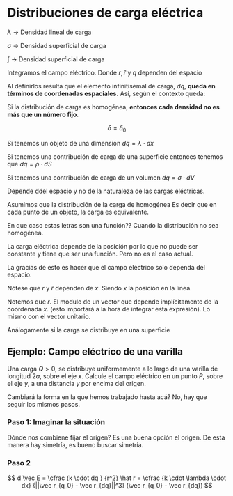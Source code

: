 # Distribuciones de carga eléctrica

$\lambda$ -> Densidad lineal de carga

$\sigma$ -> Densidad superficial de carga

$\int$ -> Densidad superficial de carga

Integramos el campo eléctrico. Donde $r, \hat r$ y $q$ dependen del espacio

Al definirlos resulta que el elemento infinitisemal de carga, $dq$, **queda
en términos de coordenadas espaciales.** Así, según el contexto queda:

Si la distribución de carga es homogénea, **entonces cada densidad no es más
que un número fijo**.

$$
\delta = \delta_0
$$

Si tenemos un objeto de una dimensión $dq = \lambda \cdot dx$

Si tenemos una contribución de carga de una superficie entonces tenemos que
$dq = \rho \cdot dS$

Si tenemos una contribución de carga de un volumen $dq = \sigma \cdot dV$

Depende ddel espacio y no de la naturaleza de las cargas eléctricas.

Asumimos que la distribución de la carga de homogénea
Es decir que en cada punto de un objeto, la carga es equivalente.

En que caso estas letras son una función?? Cuando la distribución no sea homogénea.

La carga eléctrica depende de la posición por lo que no puede ser constante
y tiene que ser una función. Pero no es el caso actual.

La gracias de esto es hacer que el campo eléctrico
solo dependa del espacio.

Nótese que $r$ y  $\hat r$ dependen de $x$. Siendo $x$ la posición en la línea.

Notemos que $r$. El modulo de un vector que depende implícitamente de la
coordenada $x$. (esto importará a la hora de integrar esta expresión). Lo
mismo con el vector unitario.

Análogamente si la carga se distribuye en una superficie

## Ejemplo: Campo eléctrico de una varilla

Una carga $Q>0$, se distribuye uniformemente a lo largo de una varilla de
longitud $2a$, sobre el eje $x$. Calcule el campo eléctrico en un punto $P$,
sobre el eje $y$, a una distancia $y$ por encima del origen.

Cambiará la forma en la que hemos trabajado hasta acá? No, hay que seguir los
mismos pasos.

### Paso 1: Imaginar la situación

Dónde nos combiene fijar el origen? Es una buena opción el origen. De esta
manera hay simetría, es bueno buscar simetría.

### Paso 2

$$
d \vec E = \cfrac {k \cdot dq } {r^2} \hat r = \cfrac {k \cdot \lambda \cdot dx}
{||\vec r_{q_0} - \vec r_{dq}||^3} (\vec r_{q_0} - \vec r_{dq})
$$


